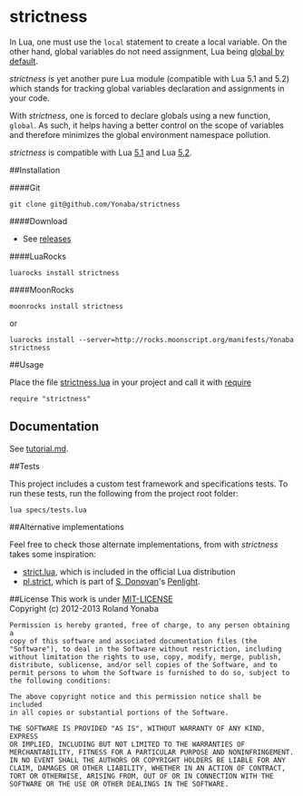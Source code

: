 strictness
===========

In Lua, one must use the `local` statement to create a local variable. On the other hand, global variables do not need assignment, Lua being [global by default](http://www.lua.org/pil/1.2.html). <br>

*strictness* is yet another pure Lua module (compatible with Lua 5.1 and 5.2) which stands for tracking global variables declaration and assignments in your code.<br>

With *strictness*, one is forced to declare globals using a new function, `global`. As such, it helps having a better control on the scope of  variables and therefore minimizes the global environment namespace pollution.

*strictness* is compatible with Lua [5.1](http://www.lua.org/versions.html#5.1) and Lua [5.2](http://www.lua.org/versions.html#5.2).

##Installation

####Git

    git clone git@github.com/Yonaba/strictness

####Download

* See [releases](https://github.com/Yonaba/strictness/releases)

####LuaRocks

    luarocks install strictness
    
####MoonRocks

    moonrocks install strictness

or 

    luarocks install --server=http://rocks.moonscript.org/manifests/Yonaba strictness


##Usage

Place the file [strictness.lua](strictness.lua) in your project and call it with [require](http://pgl.yoyo.org/luai/i/require)

    require "strictness"

## Documentation

See [tutorial.md](docs/tutorial.md).

##Tests

This project includes a custom test framework and specifications tests. To run these tests, run the following from the project root folder:

    lua specs/tests.lua

##Alternative implementations

Feel free to check those alternate implementations, from with *strictness* takes some inspiration:

* [strict.lua](http://rtfc.googlecode.com/svn-history/r2/trunk/lua-5.1/etc/strict.lua), which is included in the official Lua distribution
* [pl.strict](https://github.com/stevedonovan/Penlight/blob/master/lua/pl/strict.lua), which is part of [S. Donovan](https://github.com/stevedonovan)'s [Penlight](https://github.com/stevedonovan/Penlight).

  
##License
This work is under [MIT-LICENSE](http://www.opensource.org/licenses/mit-license.php)<br/>
Copyright (c) 2012-2013 Roland Yonaba

    Permission is hereby granted, free of charge, to any person obtaining a
    copy of this software and associated documentation files (the
    "Software"), to deal in the Software without restriction, including
    without limitation the rights to use, copy, modify, merge, publish,
    distribute, sublicense, and/or sell copies of the Software, and to
    permit persons to whom the Software is furnished to do so, subject to
    the following conditions:

    The above copyright notice and this permission notice shall be included
    in all copies or substantial portions of the Software.

    THE SOFTWARE IS PROVIDED "AS IS", WITHOUT WARRANTY OF ANY KIND, EXPRESS
    OR IMPLIED, INCLUDING BUT NOT LIMITED TO THE WARRANTIES OF
    MERCHANTABILITY, FITNESS FOR A PARTICULAR PURPOSE AND NONINFRINGEMENT.
    IN NO EVENT SHALL THE AUTHORS OR COPYRIGHT HOLDERS BE LIABLE FOR ANY
    CLAIM, DAMAGES OR OTHER LIABILITY, WHETHER IN AN ACTION OF CONTRACT,
    TORT OR OTHERWISE, ARISING FROM, OUT OF OR IN CONNECTION WITH THE
    SOFTWARE OR THE USE OR OTHER DEALINGS IN THE SOFTWARE.
